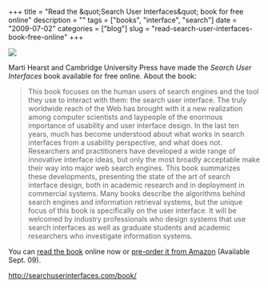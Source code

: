 +++
title = "Read the &amp;quot;Search User Interfaces&amp;quot; book for free online"
description = ""
tags = ["books", "interface", "search"]
date = "2009-07-02"
categories = ["blog"]
slug = "read-search-user-interfaces-book-free-online"
+++



  <div class="notebook-screenshot"><a href="http://searchuserinterfaces.com/book/"><img src="//media.konigi.com/bluga/wt4a4c8795c9b21.jpg"/></a></div><p>Marti Hearst and Cambridge University Press have made the <em>Search User Interfaces</em> book available for free online. About the book:</p>
<blockquote><p>This book focuses on the human users of search engines and the tool they use to interact with them: the search user interface. The truly worldwide reach of the Web has brought with it a new realization among computer scientists and laypeople of the enormous importance of usability and user interface design. In the last ten years, much has become understood about what works in search interfaces from a usability perspective, and what does not. Researchers and practitioners have developed a wide range of innovative interface ideas, but only the most broadly acceptable make their way into major web search engines. This book summarizes these developments, presenting the state of the art of search interface design, both in academic research and in deployment in commercial systems. Many books describe the algorithms behind search engines and information retrieval systems, but the unique focus of this book is specifically on the user interface. It will be welcomed by industry professionals who design systems that use search interfaces as well as graduate students and academic researchers who investigate information systems. </p></blockquote>
<p>You can <a href="http://searchuserinterfaces.com/book/">read the book</a> online now or <a href="http://www.amazon.com/Search-User-Interfaces-Marti-Hearst/dp/0521113792/ref=sr_1_1?ie=UTF8&amp;s=books&amp;qid=1244721779&amp;sr=8-1">pre-order it from Amazon</a> (Available Sept. 09).</p>
    
  <a href="http://searchuserinterfaces.com/book/">http://searchuserinterfaces.com/book/</a>
